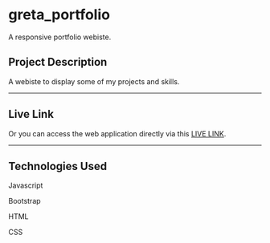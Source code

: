 # greta_portfolio

A responsive portfolio webiste.

## Project Description

A webiste to display some of my projects and skills.

*****

## Live Link
Or you can access the web application directly via this [LIVE LINK](https://gretarob.github.io/).

*****

## Technologies Used

Javascript

Bootstrap

HTML

CSS


